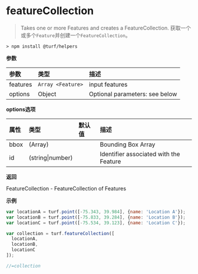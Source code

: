 # featureCollection

> Takes one or more Features and creates a FeatureCollection.
> 获取一个或多个`Feature`并创建一个`FeatureCollection`。

```text
> npm install @turf/helpers
```

**参数**

| 参数     | 类型              | 描述                           |
| :------- | :---------------- | :----------------------------- |
| features | `Array <Feature>` | input features                 |
| options  | Object            | Optional parameters: see below |

**options选项**

| 属性 | 类型             | 默认值 | 描述                                   |
| :--- | :--------------- | :----- | :------------------------------------- |
| bbox | (Array)          |        | Bounding Box Array                     |
| id   | (string\|number) |        | Identifier associated with the Feature |

**返回**

FeatureCollection - FeatureCollection of Features

**示例**

```js
var locationA = turf.point([-75.343, 39.984], {name: 'Location A'});
var locationB = turf.point([-75.833, 39.284], {name: 'Location B'});
var locationC = turf.point([-75.534, 39.123], {name: 'Location C'});

var collection = turf.featureCollection([
  locationA,
  locationB,
  locationC
]);

//=collection
```